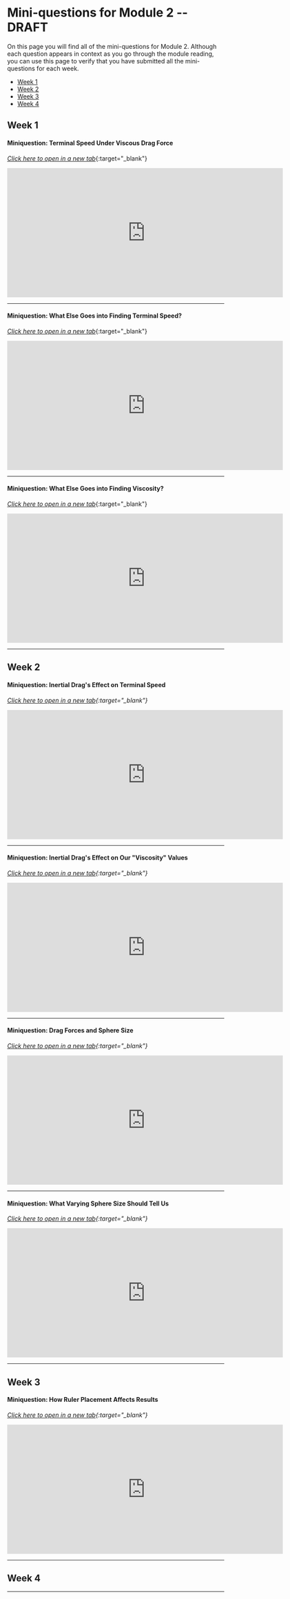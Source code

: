 # Mini-questions for Module 2 -- DRAFT

On this page you will find all of the mini-questions for Module 2. Although each question appears in context as you go through the module reading, you can use this page to verify that you have submitted all the mini-questions for each week.

+ [Week 1](#week-1)
+ [Week 2](#week-2)
+ [Week 3](#week-3)
+ [Week 4](#week-4)


## Week 1

#### Miniquestion: Terminal Speed Under Viscous Drag Force
[*Click here to open in a new tab*](https://docs.google.com/forms/d/e/1FAIpQLSdWtojxTUSbOQ8q3gGGaOYhMket8eiRAB5L-Jyw6q3cTwR72Q/viewform){:target="_blank"}

<iframe src="https://docs.google.com/forms/d/e/1FAIpQLSdWtojxTUSbOQ8q3gGGaOYhMket8eiRAB5L-Jyw6q3cTwR72Q/viewform?embedded=true" width="640" height="300" frameborder="0" marginheight="0" marginwidth="0">Loading…
</iframe>

-----------
#### Miniquestion: What Else Goes into Finding Terminal Speed?
[*Click here to open in a new tab*](https://docs.google.com/forms/d/e/1FAIpQLSexx5OysAF5UuAoDAvcDROzKvL3F4BWM5nqgIZgcEqLnnvdPg/viewform){:target="_blank"}

<iframe src="https://docs.google.com/forms/d/e/1FAIpQLSexx5OysAF5UuAoDAvcDROzKvL3F4BWM5nqgIZgcEqLnnvdPg/viewform?embedded=true" width="640" height="300" frameborder="0" marginheight="0" marginwidth="0">Loading…
</iframe>

------------
#### Miniquestion: What Else Goes into Finding Viscosity?
[*Click here to open in a new tab*](https://docs.google.com/forms/d/e/1FAIpQLSdKiHbgik4x-4SbWPJXXVLAhDbKKsZaUJJCS5JlRIAKbTUjJA/viewform){:target="_blank"}

<iframe src="https://docs.google.com/forms/d/e/1FAIpQLSdKiHbgik4x-4SbWPJXXVLAhDbKKsZaUJJCS5JlRIAKbTUjJA/viewform?embedded=true" width="640" height="300" frameborder="0" marginheight="0" marginwidth="0">Loading…
</iframe>

-------------

## Week 2

#### Miniquestion: Inertial Drag's Effect on Terminal Speed
*[Click here to open in a new tab](https://docs.google.com/forms/d/e/1FAIpQLSfZpZFcl7kh_80P_gHqDr5hORdw9DOy-DgZa1nTftGv-f_aVw/viewform){:target="_blank"}*


<iframe src="https://docs.google.com/forms/d/e/1FAIpQLSfZpZFcl7kh_80P_gHqDr5hORdw9DOy-DgZa1nTftGv-f_aVw/viewform?embedded=true" width="640" height="300" frameborder="0" marginheight="0" marginwidth="0">Loading…
</iframe>

------------------

#### Miniquestion: Inertial Drag's Effect on Our "Viscosity" Values
*[Click here to open in a new tab](https://docs.google.com/forms/d/e/1FAIpQLSfu_yOuiAE2wPP3Oe-t_9GZhQB4Bfb1yODihRUZavIwjz4WdQ/viewform){:target="_blank"}*


<iframe src="https://docs.google.com/forms/d/e/1FAIpQLSfu_yOuiAE2wPP3Oe-t_9GZhQB4Bfb1yODihRUZavIwjz4WdQ/viewform?embedded=true" width="640" height="300" frameborder="0" marginheight="0" marginwidth="0">Loading…
</iframe>

-----------------


#### Miniquestion: Drag Forces and Sphere Size 
*[Click here to open in a new tab](https://docs.google.com/forms/d/e/1FAIpQLScGuhxtTAdqzns252fsxyNZMolGFawRNVmB7xkzwjH8gG2VOg/viewform){:target="_blank"}*


<iframe src="https://docs.google.com/forms/d/e/1FAIpQLScGuhxtTAdqzns252fsxyNZMolGFawRNVmB7xkzwjH8gG2VOg/viewform?embedded=true" width="640" height="300" frameborder="0" marginheight="0" marginwidth="0">Loading…
</iframe>

----------------

#### Miniquestion: What Varying Sphere Size Should Tell Us
*[Click here to open in a new tab](https://docs.google.com/forms/d/e/1FAIpQLSfagWdq8Zsw0XMmLYP9M-jMLmSEhqorlAUohRS8G6yfPmmVdw/viewform){:target="_blank"}*


<iframe src="https://docs.google.com/forms/d/e/1FAIpQLSfagWdq8Zsw0XMmLYP9M-jMLmSEhqorlAUohRS8G6yfPmmVdw/viewform?embedded=true" width="640" height="300" frameborder="0" marginheight="0" marginwidth="0">Loading…
</iframe>

---------------

## Week 3

#### Miniquestion: How Ruler Placement Affects Results
*[Click here to open in a new tab](https://docs.google.com/forms/d/e/1FAIpQLSfgLlDCQo_g__WABqmSmHxOC2VvgXbUYT6GBc_g0vER5hY93A/viewform){:target="_blank"}*


<iframe src="https://docs.google.com/forms/d/e/1FAIpQLSfgLlDCQo_g__WABqmSmHxOC2VvgXbUYT6GBc_g0vER5hY93A/viewform?embedded=true" width="640" height="300" frameborder="0" marginheight="0" marginwidth="0">Loading…
</iframe>

--------------

## Week 4



---------------------------
